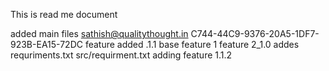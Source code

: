 This is read me document

added main files
sathish@qualitythought.in
C744-44C9-9376-20A5-1DF7-923B-EA15-72DC
feature added .1.1
base feature 1
feature 2_1.0
addes requriments.txt
src/requirment.txt
adding feature 1.1.2
